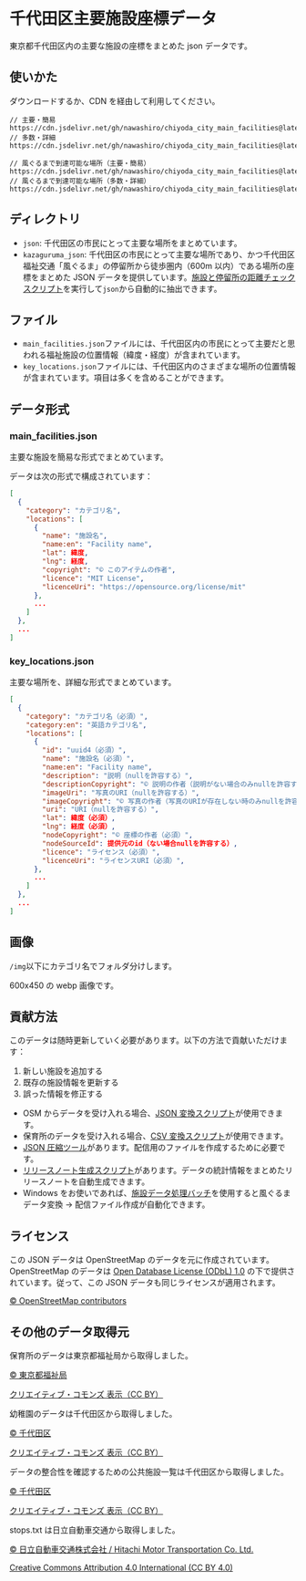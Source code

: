 # 千代田区主要施設座標データ

東京都千代田区内の主要な施設の座標をまとめた json データです。

## 使いかた

ダウンロードするか、CDN を経由して利用してください。

```
// 主要・簡易
https://cdn.jsdelivr.net/gh/nawashiro/chiyoda_city_main_facilities@latest/json_min/main_facilities.json
// 多数・詳細
https://cdn.jsdelivr.net/gh/nawashiro/chiyoda_city_main_facilities@latest/json_min/key_locations.json

// 風ぐるまで到達可能な場所（主要・簡易）
https://cdn.jsdelivr.net/gh/nawashiro/chiyoda_city_main_facilities@latest/kazaguruma_json_min/main_facilities.json
// 風ぐるまで到達可能な場所（多数・詳細）
https://cdn.jsdelivr.net/gh/nawashiro/chiyoda_city_main_facilities@latest/kazaguruma_json_min/key_locations.json
```

## ディレクトリ

- `json`: 千代田区の市民にとって主要な場所をまとめています。
- `kazaguruma_json`: 千代田区の市民にとって主要な場所であり、かつ千代田区福祉交通「風ぐるま」の停留所から徒歩圏内（600m 以内）である場所の座標をまとめた JSON データを提供しています。[施設と停留所の距離チェックスクリプト](./doc/facility_and_stop_distance_check_script.md)を実行して`json`から自動的に抽出できます。

## ファイル

- `main_facilities.json`ファイルには、千代田区内の市民にとって主要だと思われる福祉施設の位置情報（緯度・経度）が含まれています。
- `key_locations.json`ファイルには、千代田区内のさまざまな場所の位置情報が含まれています。項目は多くを含めることができます。

## データ形式

### main_facilities.json

主要な施設を簡易な形式でまとめています。

データは次の形式で構成されています：

```json
[
  {
    "category": "カテゴリ名",
    "locations": [
      {
        "name": "施設名",
        "name:en": "Facility name",
        "lat": 緯度,
        "lng": 経度,
        "copyright": "© このアイテムの作者",
        "licence": "MIT License",
        "licenceUri": "https://opensource.org/license/mit"
      },
      ...
    ]
  },
  ...
]
```

### key_locations.json

主要な場所を、詳細な形式でまとめています。

```json
[
  {
    "category": "カテゴリ名（必須）",
    "category:en": "英語カテゴリ名",
    "locations": [
      {
        "id": "uuid4（必須）",
        "name": "施設名（必須）",
        "name:en": "Facility name",
        "description": "説明（nullを許容する）",
        "descriptionCopyright": "© 説明の作者（説明がない場合のみnullを許容する）",
        "imageUri": "写真のURI（nullを許容する）",
        "imageCopyright": "© 写真の作者（写真のURIが存在しない時のみnullを許容する）",
        "uri": "URI（nullを許容する）",
        "lat": 緯度（必須）,
        "lng": 経度（必須）,
        "nodeCopyright": "© 座標の作者（必須）",
        "nodeSourceId": 提供元のid（ない場合nullを許容する）,
        "licence": "ライセンス（必須）",
        "licenceUri": "ライセンスURI（必須）",
      },
      ...
    ]
  },
  ...
]
```

## 画像

`/img`以下にカテゴリ名でフォルダ分けします。

600x450 の webp 画像です。

## 貢献方法

このデータは随時更新していく必要があります。以下の方法で貢献いただけます：

1. 新しい施設を追加する
2. 既存の施設情報を更新する
3. 誤った情報を修正する

- OSM からデータを受け入れる場合、[JSON 変換スクリプト](./doc/transform_json_doc.md)が使用できます。
- 保育所のデータを受け入れる場合、[CSV 変換スクリプト](./doc/nursery_data_conversion.md)が使用できます。
- [JSON 圧縮ツール](./doc/json_minifier_readme.md)があります。配信用のファイルを作成するために必要です。
- [リリースノート生成スクリプト](./doc/release_notes_generator.md)があります。データの統計情報をまとめたリリースノートを自動生成できます。
- Windows をお使いであれば、[施設データ処理バッチ](./doc/process.md)を使用すると風ぐるまデータ変換 → 配信ファイル作成が自動化できます。

## ライセンス

この JSON データは OpenStreetMap のデータを元に作成されています。OpenStreetMap のデータは [Open Database License (ODbL) 1.0](https://opendatacommons.org/licenses/odbl/) の下で提供されています。従って、この JSON データも同じライセンスが適用されます。

[© OpenStreetMap contributors](https://www.openstreetmap.org/copyright)

## その他のデータ取得元

保育所のデータは東京都福祉局から取得しました。

[© 東京都福祉局](https://catalog.data.metro.tokyo.lg.jp/dataset/t000054d0000000356/resource/f41234cd-bcf2-46df-90fc-6cc7d8398321)

[クリエイティブ・コモンズ 表示（CC BY）](https://creativecommons.org/licenses/by/4.0/deed.ja)

幼稚園のデータは千代田区から取得しました。

[© 千代田区](https://catalog.data.metro.tokyo.lg.jp/dataset/t131016d0000000007)

[クリエイティブ・コモンズ 表示（CC BY）](https://creativecommons.org/licenses/by/4.0/deed.ja)

データの整合性を確認するための公共施設一覧は千代田区から取得しました。

[© 千代田区](https://catalog.data.metro.tokyo.lg.jp/dataset/t131016d0000000001)

[クリエイティブ・コモンズ 表示（CC BY）](https://creativecommons.org/licenses/by/4.0/deed.ja)

stops.txt は日立自動車交通から取得しました。

[© 日立自動車交通株式会社 / Hitachi Motor Transportation Co. Ltd.](https://ckan.odpt.org/dataset/hitachi_automobile_transportation_chiyoda_alllines)

[Creative Commons Attribution 4.0 International (CC BY 4.0)](https://creativecommons.org/licenses/by/4.0/)
